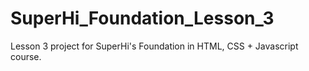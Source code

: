 # SuperHi_Foundation_Lesson_3
Lesson 3 project for SuperHi's Foundation in HTML, CSS + Javascript course.
